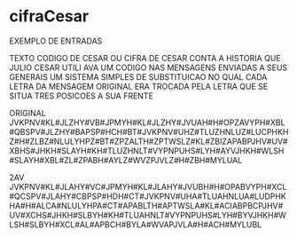# cifraCesar

EXEMPLO DE ENTRADAS

TEXTO
CODIGO DE CESAR OU CIFRA DE CESAR CONTA A HISTORIA QUE JULIO CESAR UTILI AVA UM CODIGO NAS MENSAGENS ENVIADAS A SEUS GENERAIS UM SISTEMA SIMPLES DE SUBSTITUICAO NO QUAL CADA LETRA DA MENSAGEM ORIGINAL ERA TROCADA PELA LETRA QUE SE SITUA TRES POSICOES A SUA FRENTE

ORIGINAL
JVKPNV#KL#JLZHY#VB#JPMYH#KL#JLZHY#JVUAH#H#OPZAVYPH#XBL#QBSPV#JLZHY#BAPSP#HCH#BT#JVKPNV#UHZ#TLUZHNLUZ#LUCPHKHZ#H#ZLBZ#NLULYHPZ#BT#ZPZALTH#ZPTWSLZ#KL#ZBIZAPABPJHV#UV#XBHS#JHKH#SLAYH#KH#TLUZHNLT#VYPNPUHS#LYH#AYVJHKH#WLSH#SLAYH#XBL#ZL#ZPABH#AYLZ#WVZPJVLZ#H#ZBH#MYLUAL


2AV
JVKPNV#KL#JLAHY#VC#JPMYH#KL#JLAHY#JVUBH#H#OPABVYPH#XCL#QCSPV#JLAHY#CBPSP#HDH#CT#JVKPNV#UHA#TLUAHNLUA#LUDPHKHA#H#ALCA#NLULYHPA#CT#APABLTH#APTWSLA#KL#ACIABPBCPJHV#UV#XCHS#JHKH#SLBYH#KH#TLUAHNLT#VYPNPUHS#LYH#BYVJHKH#WLSH#SLBYH#XCL#AL#APBCH#BYLA#WVAPJVLA#H#ACH#MYLUBL
